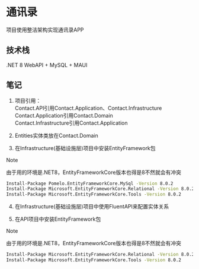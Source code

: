# 通讯录

项目使用整洁架构实现通讯录APP  

## 技术栈
.NET 8 WebAPI + MySQL + MAUI

## 笔记  

1. 项目引用：  
Contact.API引用Contact.Application、Contact.Infrastructure  
Contact.Application引用Contact.Domain  
Contact.Infrastructure引用Contact.Application  

2. Entities实体类放在Contact.Domain  

3. 在Infrastructure(基础设施层)项目中安装EntityFramework包  
> [!NOTE]  
> 由于用的环境是.NET8，EntityFrameworkCore版本也得是8不然就会有冲突  
```bash  
Install-Package Pomelo.EntityFrameworkCore.MySql -Version 8.0.2  
Install-Package Microsoft.EntityFrameworkCore.Relational -Version 8.0.2  
Install-Package Microsoft.EntityFrameworkCore.Tools -Version 8.0.2  
```  

4. 在Infrastructure(基础设施层)项目中使用FluentAPI来配置实体关系  

5. 在API项目中安装EntityFramework包  
> [!NOTE]  
> 由于用的环境是.NET8，EntityFrameworkCore版本也得是8不然就会有冲突  
```bash  
Install-Package Microsoft.EntityFrameworkCore.Relational -Version 8.0.2  
Install-Package Microsoft.EntityFrameworkCore.Tools -Version 8.0.2  
```  